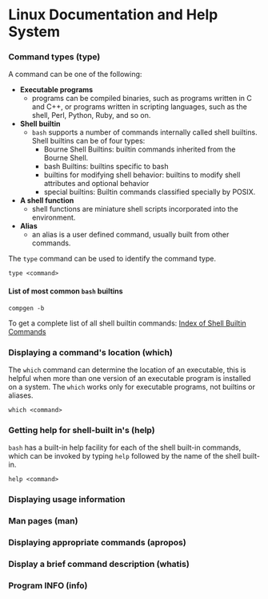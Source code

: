 # Linux Documentation and Help System

### Command types (type)
A command can be one of the following:

* **Executable programs**
    * programs can be compiled binaries, such as programs written in C and C++, or programs written in scripting languages, such as the shell, Perl, Python, Ruby, and so on.
* **Shell builtin**
    * ```bash``` supports a number of commands internally called shell builtins. Shell builtins can be of four types:
         * Bourne Shell Builtins: builtin commands inherited from the Bourne Shell.
         * bash Builtins: builtins specific to bash
         * builtins for modifying shell behavior: builtins to modify shell attributes and optional behavior
         * special builtins: Builtin commands classified specially by POSIX.
* **A shell function**
    * shell functions are miniature shell scripts incorporated into the environment.
* **Alias**
    * an alias is a user defined command, usually built from other commands.

The ```type``` command can be used to identify the command type.

```console
type <command>
```

#### List of most common ```bash``` builtins


```console
compgen -b
```

To get a complete list of all shell builtin commands:
[Index of Shell Builtin Commands](https://www.gnu.org/software/bash/manual/html_node/Builtin-Index.html#Builtin-Index)

### Displaying a command's location (which)
The ```which``` command can determine the location of an executable, this is helpful when more than one version of an executable program is installed on a system. The ```which``` works only for executable programs, not builtins or aliases.

```console
which <command>
```
### Getting help for shell-built in's (help)
```bash``` has a built-in help facility for each of the shell built-in commands, which can be invoked by typing ```help``` followed by the name of the shell built-in.

```console
help <command>
```


### Displaying usage information
### Man pages (man)
### Displaying appropriate commands (apropos)
### Display a brief command description (whatis)
### Program INFO (info)
